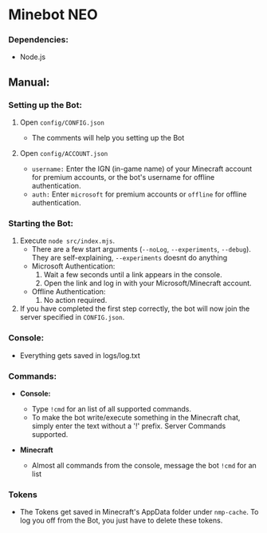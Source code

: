 # Minebot NEO

### Dependencies:

- Node.js

## Manual:

### Setting up the Bot:

1.  Open `config/CONFIG.json`

    - The comments will help you setting up the Bot

2.  Open `config/ACCOUNT.json`
    - `username:` Enter the IGN (in-game name) of your Minecraft account for premium accounts, or the bot's username for offline authentication.
    - `auth:` Enter `microsoft` for premium accounts or `offline` for offline authentication.

### Starting the Bot:

1.  Execute `node src/index.mjs`.
    - There are a few start arguments (`--noLog`, `--experiments`, `--debug`). They are self-explaining, `--experiments` doesnt do anything
    - Microsoft Authentication:
      1.  Wait a few seconds until a link appears in the console.
      2.  Open the link and log in with your Microsoft/Minecraft account.
    - Offline Authentication:
      1.  No action required.
2.  If you have completed the first step correctly, the bot will now join the server specified in `CONFIG.json`.

### Console:

- Everything gets saved in logs/log.txt

### Commands:

- **Console:**

  - Type `!cmd` for an list of all supported commands.
  - To make the bot write/execute something in the Minecraft chat, simply enter the text without a '!' prefix. Server Commands supported.

- **Minecraft**
  - Almost all commands from the console, message the bot `!cmd` for an list

### Tokens

- The Tokens get saved in Minecraft's AppData folder under `nmp-cache`.
  To log you off from the Bot, you just have to delete these tokens.
